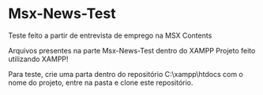 # Msx-News-Test
Teste feito a partir de entrevista de emprego na MSX Contents

Arquivos presentes na parte Msx-News-Test dentro do XAMPP
Projeto feito utilizando XAMPP!

Para teste, crie uma parta dentro do repositório C:\xampp\htdocs com o nome do projeto, entre na pasta e clone este repositório.
